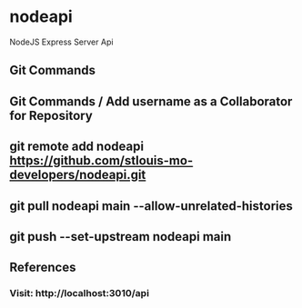 # nodeapi
NodeJS Express Server Api

## Git Commands
## Git Commands / Add username as a Collaborator for Repository
## git remote add nodeapi https://github.com/stlouis-mo-developers/nodeapi.git
## git pull nodeapi main  --allow-unrelated-histories
## git push --set-upstream nodeapi main

## References
### Visit: http://localhost:3010/api
